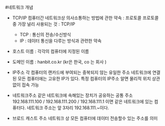 #네트워크 개념

* TCP/IP
컴퓨터간 네트워크상 의사소통하는 방법에 관한 약속 : 프로토콜
프로토콜중 가장 널리 사용되는 것 :  TCP/IP

  - TCP : 통신의 전송/수신방식
  - IP  : 데이터 통신을 다루는 방식과 관련한 약속

* 호스트 이름 : 각각의 컴퓨터에 지정된 이름
* 도메인 이름 : hanbit.co.kr (kr은 한국, co 는 회사 )

* IP주소
각 컴퓨터의 랜카드에 부여되는 중복되지 않는 유일한 주소
네트워크에 연결된 모든 컴퓨터에는 고유한 IP가 있다. 
특정 컴퓨터의 IP주소 알면 물리적 위치 상관없이 접속 가능

* 네트워크주소
같은 네트워크에 속해있는 장치가 공유하는 공통 주소 
192.168.111.100    / 192.168.111.200  / 192.168.111.1 이면 같은 네트워크에 있는 컴퓨터다. 네트워크 주소는 앞 3자리 192.168.111.~이다.

* 브로드 캐스트 주소 
네트워크 상 모든 컴퓨터에 데이터 전송할수 있는 주소를 의미
